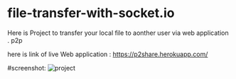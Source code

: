 # file-transfer-with-socket.io
Here is Project to transfer your local file to aonther user via web application . p2p



 here is link of live Web application : https://p2share.herokuapp.com/

#screenshot:
![project](https://user-images.githubusercontent.com/49394996/183358108-5231b252-e238-4fd5-99e9-8d231f1e6900.png)
